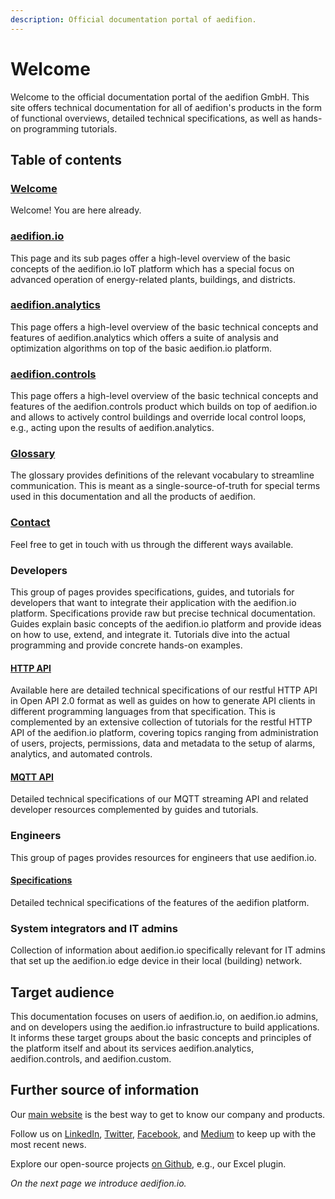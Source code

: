 ```yaml
---
description: Official documentation portal of aedifion.
---
```


# Welcome

Welcome to the official documentation portal of the aedifion GmbH. This site offers technical documentation for all of aedifion's products in the form of functional overviews, detailed technical specifications, as well as hands-on programming tutorials.

## Table of contents

### [Welcome](./)

Welcome! You are here already.

### [aedifion.io](aedifion.io/)

This page and its sub pages offer a high-level overview of the basic concepts of the aedifion.io IoT platform which has a special focus on advanced operation of energy-related plants, buildings, and districts.

### [aedifion.analytics](aedifion.analytics/)

This page offers a high-level overview of the basic technical concepts and features of aedifion.analytics which offers a suite of analysis and optimization algorithms on top of the basic aedifion.io platform. 

### [aedifion.controls](aedifion.controls.md)

This page offers a high-level overview of the basic technical concepts and features of the aedifion.controls product which builds on top of aedifion.io and allows to actively control buildings and override local control loops, e.g., acting upon the results of aedifion.analytics. 

### [Glossary](glossary.md)

The glossary provides definitions of the relevant vocabulary to streamline communication. This is meant as a single-source-of-truth for special terms used in this documentation and all the products of aedifion.

### [Contact](contact.md)

Feel free to get in touch with us through the different ways available. 

### Developers

This group of pages provides specifications, guides, and tutorials for developers that want to integrate their application with the aedifion.io platform. Specifications provide raw but precise technical documentation. Guides explain basic concepts of the aedifion.io platform and provide ideas on how to use, extend, and integrate it. Tutorials dive into the actual programming and provide concrete hands-on examples.

#### [HTTP API](developers/api-documentation/)

Available here are detailed technical specifications of our restful HTTP API in Open API 2.0 format as well as guides on how to generate API clients in different programming languages from that specification. This is complemented by an extensive collection of tutorials for the restful HTTP API of the aedifion.io platform, covering topics ranging from administration of users, projects, permissions, data and metadata to the setup of alarms, analytics, and automated controls. 

#### [MQTT API](developers/mqtt-api/)

Detailed technical specifications of our MQTT streaming API and related developer resources complemented by guides and tutorials.

### Engineers

This group of pages provides resources for engineers that use aedifion.io. 

#### [Specifications]()

Detailed technical specifications of the features of the aedifion platform.

### System integrators and IT admins

Collection of information about aedifion.io specifically relevant for IT admins that set up the aedifion.io edge device in their local \(building\) network.

## Target audience

This documentation focuses on users of aedifion.io, on aedifion.io admins, and on developers using the aedifion.io infrastructure to build applications. It informs these target groups about the basic concepts and principles of the platform itself and about its services aedifion.analytics, aedifion.controls, and aedifion.custom.

## **Further source of information**

Our [main website](https://www.aedifion.com/) is the best way to get to know our company and products. 

Follow us on [LinkedIn](https://www.linkedin.com/company/aedifion/), [Twitter](https://twitter.com/aedifion), [Facebook](https://www.facebook.com/aedifion/), and [Medium](https://medium.com/@aedifion) to keep up with the most recent news.

Explore our open-source projects [on Github](https://github.com/aedifion), e.g., our Excel plugin.



_On the next page we introduce aedifion.io._

